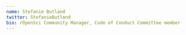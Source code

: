 ```yaml
---
name: Stefanie Butland
twitter: StefanieButland
bio: rOpenSci Community Manager, Code of Conduct Committee member
---
```

